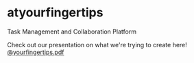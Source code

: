 # atyourfingertips

Task Management and Collaboration Platform

Check out our presentation on what we're trying to create here! 
[@yourfingertips.pdf](https://github.com/ratantejmadan/atyourfingertips/files/6819464/%40yourfingertips.pdf)
